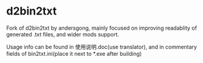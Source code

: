 # d2bin2txt

Fork of d2bin2txt by andersgong, mainly focused on improving readablity of generated .txt files, and wider mods support.

Usage info can be found in 使用说明.doc(use translator), and in commentary fields of bin2txt.ini(place it next to *.exe after building)